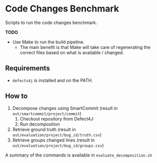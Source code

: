 # Code Changes Benchmark
Scripts to run the code changes benchmark.

**TODO**
- Use Make to run the build pipeline.
    - The main benefit is that Make will take care of regenerating the correct files based on what is available / changed.

## Requirements
- `defects4j` is installed and on the PATH.

## How to
1. Decompose changes using SmartCommit (result in `out/smartcommit/project/commit`)
    1. Checkout repository from Defect4J
    2. Run decomposition
2. Retrieve ground truth (result in `out/evaluation/project/bug_id/truth.csv`)
3. Retrieve groups changed lines (result in `out/evaluation/project/bug_id/groups.csv`)

A summary of the commands is available in `evaluate_decomposition.sh`